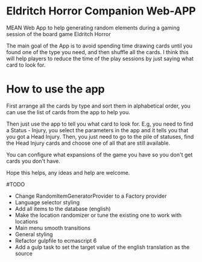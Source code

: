 # Eldritch Horror Companion Web-APP

MEAN Web App to help generating random elements during a gaming session of the board game Eldritch Horror

The main goal of the App is to avoid spending time drawing cards until you found one of the type you need, and then shuffle all the cards. I think this will help players to reduce the time of the play sessions by just saying what card to look for.

# How to use the app

First arrange all the cards by type and sort them in alphabetical order, you can use the list of cards from the app to help you.

Then just use the app to tell you what card to look for. E.g, you need to find a Status - Injury, you select the parameters in the app and it tells you that you got a Head Injury. Then, you just need to go to the pile of statuses, find the Head Injury cards and choose one of all that are still available.

You can configure what expansions of the game you have so you don't get cards you don't have.

Hope this helps, any ideas and help are welcome.

#TODO

* Change RandomItemGeneratorProvider to a Factory provider
* Language selector styling
* Add all items to the database (english)
* Make the location randomizer or tune the existing one to work with locations
* Main menu smooth transitions
* General styling
* Refactor gulpfile to ecmascript 6
* Add a gulp task to set the target value of the english translation as the source